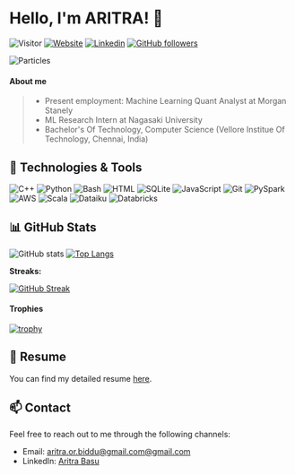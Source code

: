 # Hello, I'm ARITRA! 👋 
![Visitor](https://komarev.com/ghpvc/?username=uttiyasarkar&color=brightgreen&style=for-the-badge&label=Visitors)
[![Website](https://img.shields.io/badge/Portfolio-green?style=flat-square&logo=appveyor)](https://aritra1311.github.io/aritra-portfolio/)
[![Linkedin](https://img.shields.io/badge/LinkedIn-blue?style=flat-square&logo=linkedin&labelColor=blue)](https://www.linkedin.com/in/aritra-basu-58057b192/)
[![GitHub followers](https://img.shields.io/github/followers/aritra1311?label=Follow&style=social)](https://github.com/uttiyasarkar)

![Particles](https://i.giphy.com/media/v1.Y2lkPTc5MGI3NjExbGl2c2podHlmZTBsanprd2x6ZzV5bjR6eWVnb3ViNmtqYnZ3ZjM4ayZlcD12MV9pbnRlcm5hbF9naWZfYnlfaWQmY3Q9cw/9yRMxLuRqyQ0x3jJXD/giphy.gif)

#### About me  
> - Present employment: Machine Learning Quant Analyst at Morgan Stanely
> - ML Research Intern at Nagasaki University
> - Bachelor's Of Technology, Computer Science (Vellore Institue Of Technology, Chennai, India)


## 🔧 Technologies & Tools

![C++](https://img.shields.io/badge/-C++-00599C?style=flat-square&logo=c%2B%2B)
![Python](https://img.shields.io/badge/-Python-3776AB?style=flat-square&logo=python&logoColor=white)
![Bash](https://img.shields.io/badge/-Bash-4EAA25?style=flat-square&logo=gnu-bash&logoColor=white)
![HTML](https://img.shields.io/badge/-HTML-E34F26?style=flat-square&logo=html5&logoColor=white)
![SQLite](https://img.shields.io/badge/SQLite-%2307405e.svg?logo=sqlite&logoColor=white)
![JavaScript](https://img.shields.io/badge/-JavaScript-black?style=flat-square&logo=javascript)
![Git](https://img.shields.io/badge/-Git-black?style=flat-square&logo=git)
![PySpark](https://img.shields.io/badge/PySpark-E25A1C?logo=Apache%20Spark&logoColor=white)
![AWS](https://img.shields.io/badge/AWS-%23FF9900.svg?logo=amazon-web-services&logoColor=white)
![Scala](https://img.shields.io/badge/Scala-%23DC322F.svg?logo=scala&logoColor=white)
![Dataiku](https://img.shields.io/badge/Dataiku-2AB1AC?logo=Dataiku&color=black)
![Databricks](https://img.shields.io/badge/Databricks-FF3621?logo=Databricks&color=white)



## 📊 GitHub Stats

![GitHub stats](https://github-readme-stats.vercel.app/api?username=aritra1311&show_icons=true&theme=radical) 
[![Top Langs](https://github-readme-stats.vercel.app/api/top-langs/?username=aritra1311&layout=compact&langs_count=8)](https://github.com/anuraghazra/github-readme-stats)

**Streaks:**

[![GitHub Streak](https://github-readme-streak-stats-blond-mu.vercel.app?user=aritra1311&theme=dark&border_radius=6&date_format=M%20j%5B%2C%20Y%5D&card_width=516)](https://git.io/streak-stats)

#### Trophies

[![trophy](https://github-profile-trophy.vercel.app/?username=aritra1311&theme=onedark&row=1&column=7&title=Repositories,Commits,PullRequest,MultiLanguage,Followers)](https://github.com/kabartay/github-profile-trophy)  
<!-- link: https://github.com/ryo-ma/github-profile-trophy -->

## 📄 Resume

You can find my detailed resume [here](https://aritra1311.github.io/aritra-portfolio/docs/Aritra_CV.pdf).

## 📫 Contact

Feel free to reach out to me through the following channels:

- Email: [aritra.or.biddu@gmail.com@gmail.com](mailto:aritra.or.biddu@gmail.com)
- LinkedIn: [Aritra Basu](https://www.linkedin.com/in/aritra-basu-58057b192/)
